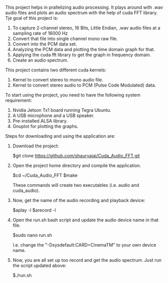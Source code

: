 This project helps in prallelizing audio processing. It plays around with .wav audio files and plots an audio spectrum with the help of cuda FFT library. Tje goal of this project is:

1. To capture 2-channel stereo, 16 Bits, Little Endian, .wav audio files at a sampling rate of 16000 Hz
2. Convert that file into single channel mono raw file.
3. Convert into the PCM data set.
4. Analyzing the PCM data and plotting the time domain graph for that.
5. Applying the cuda fft library to get the graph in frequency domain.
6. Create an audio spectrum.

This project contains two different cuda kernels:
1. Kernel to convert stereo to mono audio file.
2. Kernel to convert stereo audio to PCM (Pulse Code Modulated) data.

To start using the project, you need to have the following system requirement:
1. Nvidia Jetson Tx1 board running Tegra Ubuntu.
2. A USB microphone and a USB speaker.
3. Pre-installed ALSA library.
4. Gnuplot for plotting the graphs.

Steps for downloading and using the application are:
1. Download the project:

	$git clone https://github.com/shauryajai/Cuda_Audio_FFT.git

2. Open the project home directory and compile the application.
 
	$cd ~/Cuda_Audio_FFT
	$make
	
	These commands will create two executables (i.e. audio and cuda_audio).

3. Now, get the name of the audio recording and playback device:

	$aplay -l
	$arecord -l
	
4. Open the run.sh bash script and update the audio device name in that file.

	$sudo nano run.sh
	
	I.e. change the "-Dsysdefault:CARD=CinemaTM" to your own device name.
	
5. Now, you are all set up too record and get the audio spectrum. Just run the script updated above:

	$./run.sh
